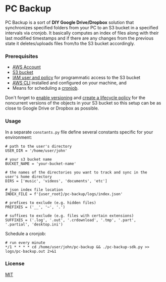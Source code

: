 # PC Backup

PC Backup is a sort of **DIY Google Drive/Dropbox** solution that synchronizes 
specified folders from your PC to an S3 bucket in a specified intervals 
via cronjob. It basically computes an index of files along with their 
last modified timestamps and if there are any changes from the previous state 
it deletes/uploads files from/to the S3 bucket accordingly.

### Prerequisites

- [AWS Account](https://aws.amazon.com/)   
- [S3 bucket](https://aws.amazon.com/s3/)
- [IAM user and policy](https://docs.aws.amazon.com/AmazonS3/latest/dev/walkthrough1.html) 
for programmatic access to the S3 bucket
- [AWS CLI](https://docs.aws.amazon.com/cli/latest/userguide/cli-chap-install.html)
installed and configured on your machine, and
- Means for scheduling a [cronjob](https://crontab.guru/).

Don't forget to [enable versioning](https://docs.aws.amazon.com/AmazonS3/latest/user-guide/enable-versioning.html) 
and [create a lifecycle policy](https://docs.aws.amazon.com/AmazonS3/latest/user-guide/create-lifecycle.html) 
for the noncurrent versions of the objects in your S3 bucket so this setup 
can be as close to Google Drive or Dropbox as possible.

### Usage

In a separate `constants.py` file define several constants specific for your environment:

```
# path to the user's directory
USER_DIR = '/home/user/john'

# your s3 bucket name
BUCKET_NAME = 'your-bucket-name'

# the names of the directories you want to track and sync in the user's home directory
DIRS = ['music', 'videos', 'documents', 'etc']

# json index file location
INDEX_FILE = f'{user_root}/pc-backup/logs/index.json'

# prefixes to exclude (e.g. hidden files)
PREFIXES = ('__', '~', '.')

# suffixes to exclude (e.g. files with certain extensions)
SUFFIXES = ('.log', '.out', '.crdownload', '.tmp', '.part', '.partial', 'desktop.ini')
```

Schedule a cronjob:

```
# run every minute
*/1 * * * * cd /home/user/john/pc-backup && ./pc-backup-sdk.py >> logs/pc-backup.out 2>&1
```

### License

[MIT](https://github.com/vlatan/pc-backup/blob/master/LICENSE)


